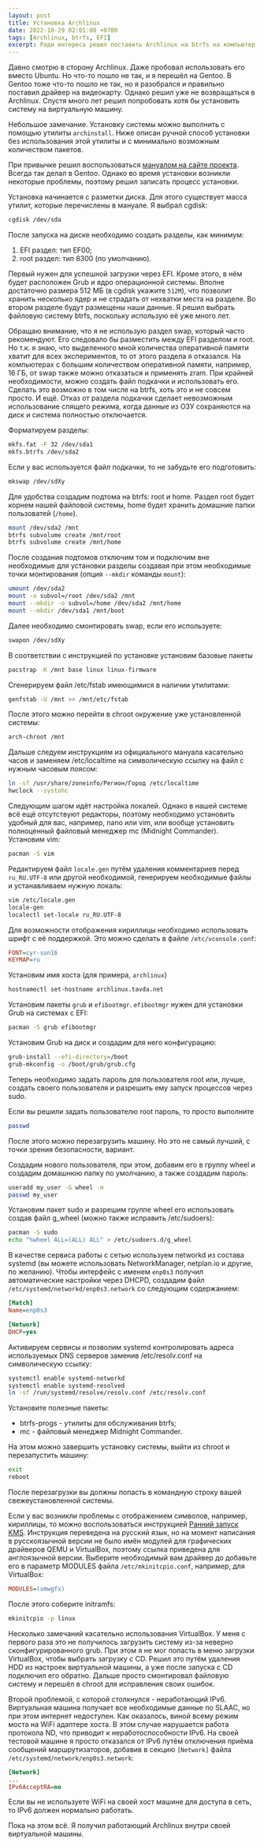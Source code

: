 ```yaml
---
layout: post
title: Установка Archlinux
date: 2022-10-29 02:01:00 +0700
tags: [Archlinux, btrfs, EFI]
excerpt: Ради интереса решил поставить Archlinux на btrfs на компьютер у EFI
---
```


Давно смотрю в сторону Archlinux. Даже пробовал использовать его вместо Ubuntu. Но что-то пошло не так, и я перешёл на Gentoo. В Gentoo тоже что-то пошло не так, но я разобрался и правильно поставил драйвер на видеокарту. Однако решил уже не возвращаться в Archlinux. Спустя много лет решил попробовать хотя бы установить систему на виртуальную машину.

Небольшое замечание. Установку системы можно выполнить с помощью утилиты `archinstall`. Ниже описан ручной способ установки без использования этой утилиты и с минимально возможным количеством пакетов.

При привычке решил воспользоваться [мануалом на сайте проекта](https://wiki.archlinux.org/title/Installation_guide_(%D0%A0%D1%83%D1%81%D1%81%D0%BA%D0%B8%D0%B9)). Всегда так делал в Gentoo. Однако во время установки возникли некоторые проблемы, поэтому решил записать процесс установки.

Установка начинается с разметки диска. Для этого существует масса утилит, которые перечислены в мануале. Я выбрал cgdisk:

```bash
cgdisk /dev/sda
```

После запуска на диске необходимо создать разделы, как минимум:

1. EFI раздел: тип EF00;
2. root раздел: тип 8300 (по умолчанию).

Первый нужен для успешной загрузки через EFI. Кроме этого, в нём будет расположен Grub и ядро операционной системы. Вполне достаточно размера 512 МБ (в cgdisk укажите `512M`), что позволит хранить несколько ядер и не страдать от нехватки места на разделе. Во втором разделе будут размещены наши данные. Я решил выбрать файловую систему btrfs, поскольку использую её уже много лет.

Обращаю внимание, что я не использую раздел swap, который часто рекомендуют. Его следовало бы разместить между EFI разделом и root. Но т.к. я знаю, что выделенного мной количества оперативной памяти хватит для всех экспериментов, то от этого раздела я отказался. На компьютерах с большим количеством оперативной памяти, например, 16 ГБ, от swap также можно отказаться и применять zram. При крайней необходимости, можно создать файл подкачки и использовать его. Сделать это возможно в том числе на btrfs, хоть это и не совсем просто. И ещё. Отказ от раздела подкачки сделает невозможным использование спящего режима, когда данные из ОЗУ сохраняются на диск и система полностью отключается.

Форматируем разделы:

```bash
mkfs.fat -F 32 /dev/sda1
mkfs.btrfs /dev/sda2
```

Если у вас используется файл подкачки, то не забудьте его подготовить:

```bash
mkswap /dev/sdXy
```

Для удобства создадим подтома на btrfs: root и home. Раздел root будет корнем нашей файловой системы, home будет хранить домашние папки пользоватей (`/home`).

```bash
mount /dev/sda2 /mnt
btrfs subvolume create /mnt/root
btrfs subvolume create /mnt/home
```

После создания подтомов отключим том и подключим вне необходимые для установки разделы создавая при этом необходимые точки монтирования (опция `--mkdir` команды `mount`):

```bash
umount /dev/sda2
mount -o subvol=/root /dev/sda2 /mnt
mount --mkdir -o subvol=/home /dev/sda2 /mnt/home
mount --mkdir /dev/sda1 /mnt/boot
```

Далее необходимо смонтировать swap, если его используете:

```bash
swapon /dev/sdXy
```

В соответствии с инструкцией по установке установим базовые пакеты

```bash
pacstrap -K /mnt base linux linux-firmware
```

Сгенерируем файл /etc/fstab имеющимися в наличии утилитами:

```bash
genfstab -U /mnt >> /mnt/etc/fstab
```

После этого можно перейти в chroot окружение уже установленной системы:

```bash
arch-chroot /mnt
```

Дальше следуем инструкциям из официального мануала касательно часов и заменяем /etc/localtime на символическую ссылку на файл с нужным часовым поясом:

```bash
ln -sf /usr/share/zoneinfo/Регион/Город /etc/localtime
hwclock --systohc
```

Следующим шагом идёт настройка локалей. Однако в нашей системе всё ещё отсутствуют редакторы, поэтому необходимо установить удобный для вас, например, nano или vim, или вообще установить полноценный файловый менеджер mc (Midnight Commander). Установим vim:

```bash
pacman -S vim
```

Редактируем файл `locale.gen` путём удаления комментариев перед `ru_RU.UTF-8` или другой необходимой, генерируем необходимые файлы и устанавливаем нужную локаль:

```bash
vim /etc/locale.gen
locale-gen
localectl set-locale ru_RU.UTF-8
```

Для возможности отображения кириллицы необходимо использовать шрифт с её поддержкой. Это можно сделать в файле `/etc/vconsole.conf`:

```ini
FONT=cyr-sun16
KEYMAP=ru
```

Установим имя хоста (для примера, `archlinux`)

```bash
hostnamectl set-hostname archlinux.tavda.net
```

Установим пакеты `grub` и `efibootmgr`. `efibootmgr` нужен для установки Grub на системах с EFI:

```bash
pacman -S grub efibootmgr
```

Установим Grub на диск и создадим для него конфигурацию:

```bash
grub-install --efi-directory=/boot
grub-mkconfig -o /boot/grub/grub.cfg
```

Теперь необходимо задать пароль для пользователя root или, лучше, создать своего пользователя и разрешить ему запуск процессов через sudo.

Если вы решили задать пользователю root пароль, то просто выполните

```bash
passwd
```

После этого можно перезагрузить машину. Но это не самый лучший, с точки зрения безопасности, вариант.

Создадим нового пользователя, при этом, добавим его в группу wheel и создадим домашнюю папку по умолчанию, а также создадим пароль:

```bash
useradd my_user -G wheel -m
passwd my_user
```

Установим пакет sudo и разрешим группе wheel его использовать создав файл g_wheel (можно также исправить /etc/sudoers):

```bash
pacman -S sudo
echo "%wheel ALL=(ALL) ALL" > /etc/sudoers.d/g_wheel
```

В качестве сервиса работы с сетью используем networkd из состава systemd (вы можете использовать NetworkManager, netplan.io и другие, по желанию). Чтобы интерфейс с именем `enp0s3` получил автоматические настройки через DHCPD, создадим файл `/etc/systemd/networkd/enp0s3.network` со следующим содержанием:

```ini
[Match]
Name=enp0s3

[Network]
DHCP=yes
```

Активируем сервисы и позволим systemd контролировать адреса используемых DNS серверов заменив /etc/resolv.conf на символическую ссылку:

```bash
systemctl enable systemd-networkd
systemctl enable systemd-resolved
ln -sf /run/systemd/resolve/resolv.conf /etc/resolv.conf
```

Установите полезные пакеты:

- btrfs-progs - утилиты для обслуживания btrfs;
- mc - файловый менеджер Midnight Commander.

На этом можно завершить установку системы, выйти из chroot и перезапустить машину:

```bash
exit
reboot
```

После перезагрузки вы должны попасть в командную строку вашей свежеустановленной системы.

Если у вас возникли проблемы с отображением символов, например, кириллицы, то можно воспользоваться инструкцией [Ранний запуск KMS](https://wiki.archlinux.org/title/Kernel_mode_setting#Early_KMS_start). Инструкция переведена на русский язык, но на момент написания в русскоязычной версии не было имён модулей для графических драйверов QEMU и VirtualBox, поэтому ссылка приведена для англоязычной версии. Выберите необходимый вам драйвер до добавьте его в параметр MODULES файла `/etc/mkinitcpio.conf`, например, для VirtualBox:

```ini
MODULES=(vmwgfx)
```

После этого соберите initramfs:

```bash
mkinitcpio -p linux
```

Несколько замечаний касательно использования VirtualBox. У меня с первого раза это не получилось загрузить систему из-за неверно сконфигурированного grub. При этом я не мог попасть в меню загрузки VirtualBox, чтобы выбрать загрузку с CD. Решил это путём удаления HDD из настроек виртуальной машины, а уже после запуска с CD подключил его обратно. Дальше просто смонтировал файловую систему и перешёл в chroot для исправления своих ошибок.

Второй проблемой, с которой столкнулся - неработающий IPv6. Виртуальная машина получает все необходимые данные по SLAAC, но при этом интернет недоступен. Как оказалось, виной всему режим моста на WiFi адаптере хоста. В этом случае нарушается работа протокола ND, что приводит к неработоспособности IPv6. На своей тестовой машине я просто отказался от IPv6 путём отключения приёма сообщений маршрутизаторов, добавив в секцию `[Network]` файла `/etc/systemd/network/enp0s3.network`:

```ini
[Network]
...
IPv6AcceptRA=no
```

Если вы не используете WiFi на своей хост машине для доступа в сеть, то IPv6 должен нормально работать.

Пока на этом всё. Я получил работающий Archlinux внутри своей виртуальной машины.
